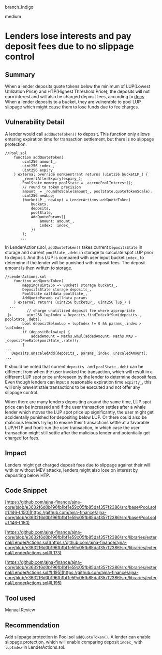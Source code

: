 branch_indigo

medium

# Lenders lose interests and pay deposit fees due to no slippage control

## Summary
When a lender deposits quote tokens below the minimum of LUP(Lowest Utilization Price) and HTP(Highest Threshold Price), the deposits will not earn interest and will also be charged deposit fees, according to [docs](https://www.ajna.finance/pdf/Ajna%20Protocol%20Whitepaper_03-24-2023.pdf). When a lender deposits to a bucket, they are vulnerable to pool LUP slippage which might cause them to lose funds due to fee charges. 
## Vulnerability Detail


A lender would call `addQuoteToken()` to deposit. This function only allows entering expiration time for transaction settlement, but there is no slippage protection. 
```solidity
//Pool.sol
    function addQuoteToken(
        uint256 amount_,
        uint256 index_,
        uint256 expiry_
    ) external override nonReentrant returns (uint256 bucketLP_) {
        _revertAfterExpiry(expiry_);
        PoolState memory poolState = _accruePoolInterest();
        // round to token precision
        amount_ = _roundToScale(amount_, poolState.quoteTokenScale);
        uint256 newLup;
        (bucketLP_, newLup) = LenderActions.addQuoteToken(
            buckets,
            deposits,
            poolState,
            AddQuoteParams({
                amount: amount_,
                index:  index_
            })
        );
       ...
```
In LenderActions.sol, `addQuoteToken()` takes current `DepositsState` in storage and current `poolState_.debt` in storage to calculate spot LUP prior to deposit. And this LUP is compared with user input bucket `index_` to determine if the lender will be punished with deposit fees. The deposit amount is then written to storage. 
```solidity
//LenderActions.sol
    function addQuoteToken(
        mapping(uint256 => Bucket) storage buckets_,
        DepositsState storage deposits_,
        PoolState calldata poolState_,
        AddQuoteParams calldata params_
    ) external returns (uint256 bucketLP_, uint256 lup_) {
  ...
          // charge unutilized deposit fee where appropriate
 |>       uint256 lupIndex = Deposits.findIndexOfSum(deposits_, poolState_.debt);
        bool depositBelowLup = lupIndex != 0 && params_.index > lupIndex;
        if (depositBelowLup) {
            addedAmount = Maths.wmul(addedAmount, Maths.WAD - _depositFeeRate(poolState_.rate));
        }
...
   Deposits.unscaledAdd(deposits_, params_.index, unscaledAmount);
...
```
It should be noted that current `deposits_` and `poolState_.debt` can be different from when the user invoked the transaction, which will result in a different LUP spot price unforeseen by the lender to determine deposit fees. Even though lenders can input a reasonable expiration time `expirty_`, this will only prevent stale transactions to be executed and not offer any slippage control. 

When there are many lenders depositing around the same time, LUP spot price can be increased and if the user transaction settles after a whale lender which moves the LUP spot price up significantly, the user might get accidentally punished for depositing below LUP. Or there could also be malicious lenders trying to ensure their transactions settle at a favorable LUP/HTP and front-run the user transaction, in which case the user transaction might still settle after the malicious lender and potentially get charged for fees.

## Impact
Lenders might get charged deposit fees due to slippage against their will with or without MEV attacks, lenders might also lose on interest by depositing below HTP. 

## Code Snippet
[https://github.com/ajna-finance/ajna-core/blob/e3632f6d0b196fb1bf1e59c05fb85daf357f2386/src/base/Pool.sol#L146-L150](https://github.com/ajna-finance/ajna-core/blob/e3632f6d0b196fb1bf1e59c05fb85daf357f2386/src/base/Pool.sol#L146-L150)

[https://github.com/ajna-finance/ajna-core/blob/e3632f6d0b196fb1bf1e59c05fb85daf357f2386/src/libraries/external/LenderActions.sol](https://github.com/ajna-finance/ajna-core/blob/e3632f6d0b196fb1bf1e59c05fb85daf357f2386/src/libraries/external/LenderActions.sol#L173)

[https://github.com/ajna-finance/ajna-core/blob/e3632f6d0b196fb1bf1e59c05fb85daf357f2386/src/libraries/external/LenderActions.sol#L195](https://github.com/ajna-finance/ajna-core/blob/e3632f6d0b196fb1bf1e59c05fb85daf357f2386/src/libraries/external/LenderActions.sol#L195)
## Tool used

Manual Review

## Recommendation
Add slippage protection in Pool.sol `addQuoteToken()`. A lender can enable slippage protection, which will enable comparing deposit `index_` with `lupIndex` in LenderActions.sol.